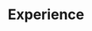 ---
# An instance of the Experience widget.
# Documentation: https://wowchemy.com/docs/page-builder/
widget: experience

# This file represents a page section.
headless: true

# Order that this section appears on the page.
weight: 20
active: false

title: Experience
subtitle:

# Date format for experience
#   Refer to https://wowchemy.com/docs/customization/#date-format
date_format: Jan 2006

# Experiences.
#   Add/remove as many `experience` items below as you like.
#   Required fields are `title`, `company`, and `date_start`.
#   Leave `date_end` empty if it's your current employer.
#   Begin multi-line descriptions with YAML's `|2-` multi-line prefix.
experience:
  - title: Senior Data Scientist
    company: Ringier AG
    company_url: https://www.ringier.com
    company_logo:
    location: Zürich, Switzerland
    date_start: '2024-05-13'
    date_end: ''

  - title: Data Scientist
    company: Pollfish
    company_url: https://www.pollfish.com
    company_logo:
    location: Athens, Greece
    date_start: '2021-09-20'
    date_end: '2024-05-12'

  - title: Associate Researcher  (SKEL AI Lab)
    company: National Center for Scientific Research "Demokritos"
    company_url: 'https://www.demokritos.gr'
    company_logo:
    location: Athens, Greece
    date_start: '2014-04-01'
    date_end: '2021-09-20'

  - title: Undergraduate Researcher (Intelligence Systems Lab)
    company: Technical University of Create
    company_url: 'https://www.tuc.gr/en'
    company_logo:
    location: Crete, Greece
    date_start: '2012-09-01'
    date_end: '2013-09-01'
    # description: |2-
    #     Responsibilities include:
        
    #     * Analysing
    #     * Modelling
    #     * Deploying

design:
  columns: '2'
---